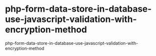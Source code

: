 # php-form-data-store-in-database-use-javascript-validation-with-encryption-method
php-form-data-store-in-database-use-javascript-validation-with-encryption-method
